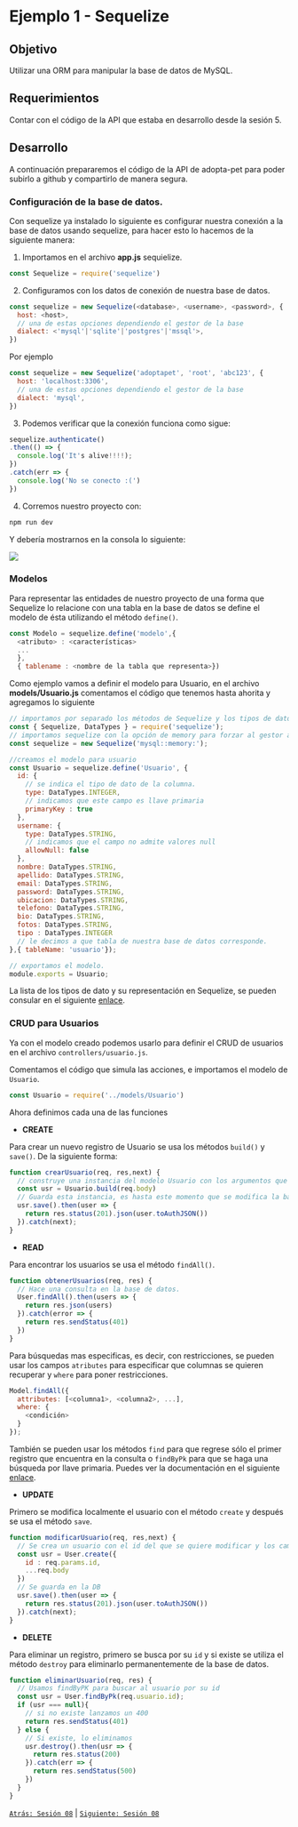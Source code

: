 # Ejemplo 1 - Sequelize

## Objetivo

Utilizar una ORM para manipular la base de datos de MySQL.

## Requerimientos

Contar con el código de la API que estaba en desarrollo desde la sesión 5.

## Desarrollo

A continuación prepararemos el código de la API de adopta-pet para poder subirlo a github y compartirlo de manera segura.

### Configuración de la base de datos.

Con sequelize ya instalado lo siguiente es configurar nuestra conexión a la base de datos usando sequelize, para hacer esto lo hacemos de la siguiente manera:

1. Importamos en el archivo **app.js** sequielize.

```javascript
const Sequelize = require('sequelize')
```

2. Configuramos con los datos de conexión de nuestra base de datos.

```javascript
const sequelize = new Sequelize(<database>, <username>, <password>, {
  host: <host>,
  // una de estas opciones dependiendo el gestor de la base
  dialect: <'mysql'|'sqlite'|'postgres'|'mssql'>,
})
```

Por ejemplo

```javascript
const sequelize = new Sequelize('adoptapet', 'root', 'abc123', {
  host: 'localhost:3306',
  // una de estas opciones dependiendo el gestor de la base
  dialect: 'mysql',
})
```

3. Podemos verificar que la conexión funciona como sigue:

```javascript
sequelize.authenticate()
.then(() => {
  console.log('It's alive!!!!);
})
.catch(err => {
  console.log('No se conecto :(')
})
```

4. Corremos nuestro proyecto con:

```bash
npm run dev
```

Y debería mostrarnos en la consola lo siguiente:

![](img/alive)

### Modelos

Para representar las entidades de nuestro proyecto de una forma que Sequelize lo relacione con una tabla en la base de datos se define el modelo de ésta utilizando el método `define()`.

```javascript
const Modelo = sequelize.define('modelo',{
  <atributo> : <características>
  ...
  },
  { tablename : <nombre de la tabla que representa>})
```

Como ejemplo vamos a definir el modelo para Usuario, en el archivo **models/Usuario.js** comentamos el código que tenemos hasta ahorita y agregamos lo siguiente

```javascript
// importamos por separado los métodos de Sequelize y los tipos de dato.
const { Sequelize, DataTypes } = require('sequelize');
// importamos sequelize con la opción de memory para forzar al gestor a almacenarla en la memoria.
const sequelize = new Sequelize('mysql::memory:');

//creamos el modelo para usuario
const Usuario = sequelize.define('Usuario', {
  id: {
    // se indica el tipo de dato de la columna.
    type: DataTypes.INTEGER,
    // indicamos que este campo es llave primaria
    primaryKey : true
  },
  username: {
    type: DataTypes.STRING,
    // indicamos que el campo no admite valores null
    allowNull: false
  },
  nombre: DataTypes.STRING,
  apellido: DataTypes.STRING,
  email: DataTypes.STRING,
  password: DataTypes.STRING,
  ubicacion: DataTypes.STRING,
  telefono: DataTypes.STRING,
  bio: DataTypes.STRING,
  fotos: DataTypes.STRING,
  tipo : DataTypes.INTEGER
  // le decimos a que tabla de nuestra base de datos corresponde.
},{ tableName: 'usuario'});

// exportamos el modelo.
module.exports = Usuario;
```

La lista de los tipos de dato y su representación en Sequelize, se pueden consular en el siguiente [enlace](https://sequelize.org/master/manual/model-basics.html#data-types).

### CRUD para Usuarios

Ya con el modelo creado podemos usarlo para definir el CRUD de usuarios en el archivo `controllers/usuario.js`.

Comentamos el código que simula las acciones, e importamos el modelo de `Usuario`.

```javascript
const Usuario = require('../models/Usuario')
````

Ahora definimos cada una de las funciones

- **CREATE** 

Para crear un nuevo registro de Usuario se usa los métodos `build()` y `save()`. De la siguiente forma:

```javascript
function crearUsuario(req, res,next) {
  // construye una instancia del modelo Usuario con los argumentos que recibe en la petición
  const usr = Usuario.build(req.body)
  // Guarda esta instancia, es hasta este momento que se modifica la base de datos.
  usr.save().then(user => {
    return res.status(201).json(user.toAuthJSON())
  }).catch(next);
}
```

- **READ**

Para encontrar los usuarios se usa el método `findAll()`.

```javascript
function obtenerUsuarios(req, res) {
  // Hace una consulta en la base de datos.
  User.findAll().then(users => {
    return res.json(users)
  }).catch(error => {
    return res.sendStatus(401)
  })
}
```

Para búsquedas mas especificas, es decir, con restricciones, se pueden usar los campos `atributes` para especificar que columnas se quieren recuperar y `where` para poner restricciones. 

```javascript
Model.findAll({
  attributes: [<columna1>, <columna2>, ...],
  where: {
    <condición>
  }
});
```

También se pueden usar los métodos `find` para que regrese sólo el primer registro que encuentra en la consulta  o `findByPk` para que se haga una búsqueda por llave primaria. Puedes ver la documentación en el siguiente [enlace](https://sequelize.org/master/manual/model-querying-basics.html#simple-select-queries).

- **UPDATE** 

Primero se modifica localmente el usuario con el método `create` y después se usa el método `save`.

```javascript
function modificarUsuario(req, res,next) {
  // Se crea un usuario con el id del que se quiere modificar y los cambios descritos en el body
  const usr = User.create({
    id : req.params.id,
    ...req.body
  })
  // Se guarda en la DB
  usr.save().then(user => {
    return res.status(201).json(user.toAuthJSON())
  }).catch(next);
}
```

- **DELETE**

Para eliminar un registro, primero se busca por su `id`  y si existe se utiliza el método `destroy` para eliminarlo permanentemente de la base de datos.

```javascript
function eliminarUsuario(req, res) {
  // Usamos findByPK para buscar al usuario por su id
  const usr = User.findByPk(req.usuario.id);
  if (usr === null){
    // si no existe lanzamos un 400 
    return res.sendStatus(401)
  } else {
    // Si existe, lo eliminamos
    usr.destroy().then(usr => {
      return res.status(200)
    }).catch(err => {
      return res.sendStatus(500)
    })
  }
}
```




[`Atrás: Sesión 08`](../README.md) | [`Siguiente: Sesión 08`](../README.md)
